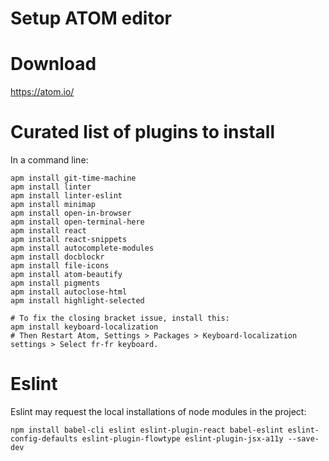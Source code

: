 Setup ATOM editor
==================

# Download

https://atom.io/

# Curated list of plugins to install

In a command line:

```
apm install git-time-machine
apm install linter
apm install linter-eslint
apm install minimap
apm install open-in-browser
apm install open-terminal-here
apm install react
apm install react-snippets
apm install autocomplete-modules
apm install docblockr
apm install file-icons
apm install atom-beautify
apm install pigments
apm install autoclose-html
apm install highlight-selected

# To fix the closing bracket issue, install this:
apm install keyboard-localization
# Then Restart Atom, Settings > Packages > Keyboard-localization settings > Select fr-fr keyboard.
```

# Eslint

Eslint may request the local installations of node modules in the project:

```
npm install babel-cli eslint eslint-plugin-react babel-eslint eslint-config-defaults eslint-plugin-flowtype eslint-plugin-jsx-a11y --save-dev
```
